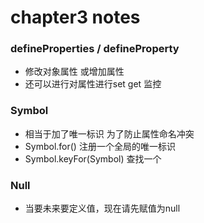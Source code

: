 # chapter3 notes
### defineProperties / defineProperty
   - 修改对象属性 或增加属性
   - 还可以进行对属性进行set get 监控
### Symbol 
   - 相当于加了唯一标识 为了防止属性命名冲突
   - Symbol.for() 注册一个全局的唯一标识
   - Symbol.keyFor(Symbol) 查找一个 
### Null
   - 当要未来要定义值，现在请先赋值为null
### 